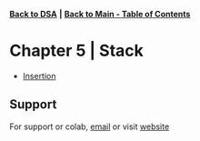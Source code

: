 [**Back to DSA**](https://github.com/xanderbilla/LPU-Academics/tree/main/blob/CSE205/CSE205.md) **|** [**Back to Main - Table of Contents**](https://github.com/xanderbilla/LPU-Academics#readme)

# Chapter 5 | Stack

- [Insertion](https://github.com/xanderbilla/LPU-Academics/blob/main/CSE%20205%20-%20DSA/Chapter%205%20-%20Stack/5_1-Stack_Array.cpp)

## Support

For support or colab, [email](mailto:dev.xanderbilla@gmail.com) or visit [website](https://xanderbilla.com)
